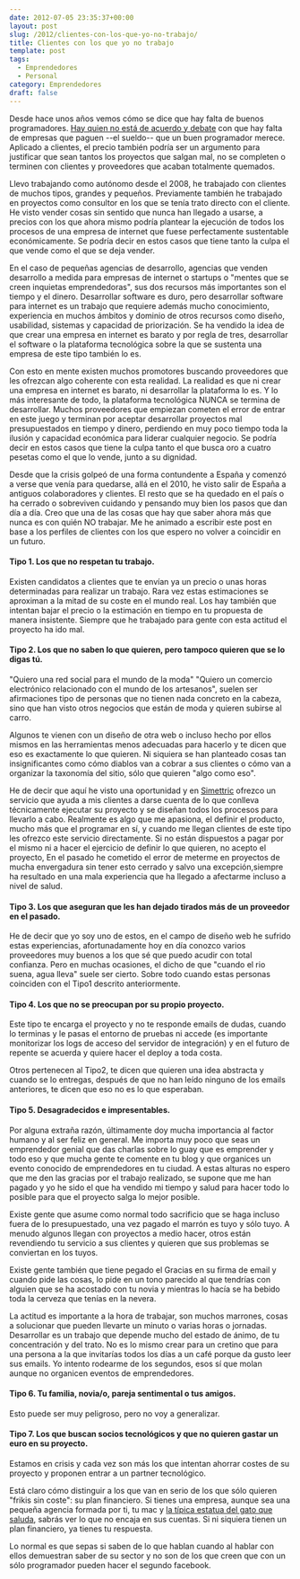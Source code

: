 ```yaml
---
date: 2012-07-05 23:35:37+00:00
layout: post
slug: /2012/clientes-con-los-que-yo-no-trabajo/
title: Clientes con los que yo no trabajo
template: post
tags:
  - Emprendedores
  - Personal
category: Emprendedores
draft: false
---
```


Desde hace unos años vemos cómo se dice que hay falta de buenos programadores. [Hay quien no está de acuerdo y debate](http://www.bonillaware.com/la-falacia-del-programador-perdido) con que hay falta de empresas que paguen --el sueldo-- que un buen programador merece. 
Aplicado a clientes, el precio también podría ser un argumento para justificar que sean tantos los proyectos que salgan mal, no se completen o terminen con clientes y proveedores que acaban totalmente quemados.

Llevo trabajando como autónomo desde el 2008, he trabajado con clientes de muchos tipos, grandes y pequeños. Previamente también he trabajado en proyectos como consultor en los que se tenía trato directo con el cliente. He visto vender cosas sin sentido que nunca han llegado a usarse, a precios con los que ahora mismo podría plantear la ejecución de todos los procesos de una empresa de internet que fuese perfectamente sustentable económicamente.
Se podría decir en estos casos que tiene tanto la culpa el que vende como el que se deja vender. 

En el caso de pequeñas agencias de desarrollo, agencias que venden desarrollo a medida para empresas de internet o startups o "mentes que se creen inquietas emprendedoras", sus dos recursos más importantes son el tiempo y el dinero. Desarrollar software es duro, pero desarrollar software para internet es un trabajo que requiere además mucho conocimiento, experiencia en muchos ámbitos y dominio de otros recursos como diseño, usabilidad, sistemas y capacidad de priorización.
Se ha vendido la idea de que crear una empresa en internet es barato y por regla de tres, desarrollar el software o la plataforma tecnológica sobre la que se sustenta una empresa de este tipo también lo es. 

Con esto en mente existen muchos promotores buscando proveedores que les ofrezcan algo coherente con esta realidad. La realidad es que ni crear una empresa en internet es barato, ni desarrollar la plataforma lo es. Y lo más interesante de todo, la plataforma tecnológica NUNCA se termina de desarrollar.
Muchos proveedores que empiezan cometen el error de entrar en este juego y terminan por aceptar desarrollar proyectos mal presupuestados en tiempo y dinero, perdiendo en muy poco tiempo toda la ilusión y capacidad económica para liderar cualquier negocio.
Se podría decir en estos casos que tiene la culpa tanto el que busca oro a cuatro pesetas como el que lo vende, junto a su dignidad.

Desde que la crisis golpeó de una forma contundente a España y comenzó a verse que venía para quedarse, allá en el 2010, he visto salir de España a antiguos colaboradores y clientes. El resto que se ha quedado en el país o ha cerrado o sobreviven cuidando y pensando muy bien los pasos que dan día a día.
Creo que una de las cosas que hay que saber ahora más que nunca es con quién NO trabajar. 
Me he animado a escribir este post en base a los perfiles de clientes con los que espero no volver a coincidir en un futuro.



#### Tipo 1. Los que no respetan tu trabajo.


Existen candidatos a clientes que te envían ya un precio o unas horas determinadas para realizar un trabajo. Rara vez estas estimaciones se aproximan a la mitad de su coste en el mundo real.
Los hay también que intentan bajar el precio o la estimación en tiempo en tu propuesta de manera insistente. Siempre que he trabajado para gente con esta actitud el proyecto ha ido mal. 



#### Tipo 2. Los que no saben lo que quieren, pero tampoco quieren que se lo digas tú.


"Quiero una red social para el mundo de la moda" "Quiero un comercio electrónico relacionado con el mundo de los artesanos", suelen ser afirmaciones tipo de personas que no tienen nada concreto en la cabeza, sino que han visto otros negocios que están de moda y quieren subirse al carro.

Algunos te vienen con un diseño de otra web o incluso hecho por ellos mismos en las herramientas menos adecuadas para hacerlo y te dicen que eso es exactamente lo que quieren.
Ni siquiera se han planteado cosas tan insignificantes como cómo diablos van a cobrar a sus clientes o cómo van a organizar la taxonomía del sitio, sólo que quieren "algo como eso".

He de decir que aquí he visto una oportunidad y en [Simettric](http://simettric.com) ofrezco un servicio que ayuda a mis clientes a darse cuenta de lo que conlleva técnicamente ejecutar su proyecto y se diseñan todos los procesos para llevarlo a cabo.
Realmente es algo que me apasiona, el definir el producto, mucho más que el programar en sí, y cuando me llegan clientes de este tipo les ofrezco este servicio directamente.
Si no están dispuestos a pagar por el mismo ni a hacer el ejercicio de definir lo que quieren, no acepto el proyecto, En el pasado he cometido el error de meterme en proyectos de mucha envergadura sin tener esto cerrado y salvo una excepción,siempre ha resultado en una mala experiencia que ha llegado a afectarme incluso a nivel de salud.



#### Tipo 3. Los que aseguran que les han dejado tirados más de un proveedor en el pasado.


He de decir que yo soy uno de estos, en el campo de diseño web he sufrido estas experiencias, afortunadamente hoy en día conozco varios proveedores muy buenos a los que sé que puedo acudir con total confianza.
Pero en muchas ocasiones, el dicho de que "cuando el rio suena, agua lleva" suele ser cierto. Sobre todo cuando estas personas coinciden con el Tipo1 descrito anteriormente.



#### Tipo 4. Los que no se preocupan por su propio proyecto.


Este tipo te encarga el proyecto y no te responde emails de dudas, cuando lo terminas y le pasas el entorno de pruebas ni accede (es importante monitorizar los logs de acceso del servidor de integración) y en el futuro de repente se acuerda y quiere hacer el deploy a toda costa.

Otros pertenecen al Tipo2, te dicen que quieren una idea abstracta y cuando se lo entregas, después de que no han leído ninguno de los emails anteriores, te dicen que eso no es lo que esperaban.



#### Tipo 5. Desagradecidos e impresentables.


Por alguna extraña razón, últimamente doy mucha importancia al factor humano y al ser feliz en general. Me importa muy poco que seas un emprendedor genial que das charlas sobre lo guay que es emprender y todo eso y que mucha gente te comente en tu blog y que organices un evento conocido de emprendedores en tu ciudad. A estas alturas no espero que me den las gracias por el trabajo realizado, se supone que me han pagado y yo he sido el que ha vendido mi tiempo y salud para hacer todo lo posible para que el proyecto salga lo mejor posible. 

Existe gente que asume como normal todo sacrificio que se haga incluso fuera de lo presupuestado, una vez pagado el marrón es tuyo y sólo tuyo.
A menudo algunos llegan con proyectos a medio hacer, otros están revendiendo tu servicio a sus clientes y quieren que sus problemas se conviertan en los tuyos.

Existe gente también que tiene pegado el Gracias en su firma de email y cuando pide las cosas, lo pide en un tono parecido al que tendrías con alguien que se ha acostado con tu novia y mientras lo hacía se ha bebido toda la cerveza que tenías en la nevera.

La actitud es importante a la hora de trabajar, son muchos marrones, cosas a solucionar que pueden llevarte un minuto o varias horas o jornadas. Desarrollar es un trabajo que depende mucho del estado de ánimo, de tu concentración y del trato.
No es lo mismo crear para un cretino que para una persona a la que invitarías todos los días a un café porque da gusto leer sus emails.
Yo intento rodearme de los segundos, esos sí que molan aunque no organicen eventos de emprendedores.



#### Tipo 6. Tu familia, novia/o, pareja sentimental o tus amigos.


Esto puede ser muy peligroso, pero no voy a generalizar.



#### Tipo 7. Los que buscan socios tecnológicos y que no quieren gastar un euro en su proyecto.


Estamos en crisis y cada vez son más los que intentan ahorrar costes de su proyecto y proponen entrar a un partner tecnológico.

Está claro cómo distinguir a los que van en serio de los que sólo quieren "frikis sin coste": su plan financiero. Si tienes una empresa, aunque sea una pequeña agencia formada por ti, tu mac y [la típica estatua del gato que saluda](http://es.wikipedia.org/wiki/Maneki-neko), sabrás ver lo que no encaja en sus cuentas. Si ni siquiera tienen un plan financiero, ya tienes tu respuesta.

Lo normal es que sepas si saben de lo que hablan cuando al hablar con ellos demuestran saber de su sector y no son de los que creen que con un sólo programador pueden hacer el segundo facebook.



